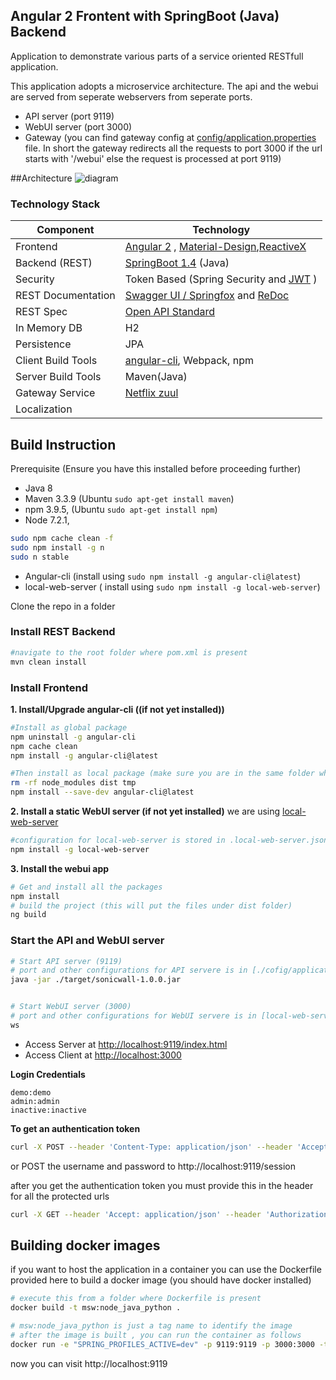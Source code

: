## Angular 2 Frontent with SpringBoot (Java) Backend
Application to demonstrate various parts of a service oriented RESTfull application. 

This application adopts a microservice architecture. The api and the webui are served from 
seperate webservers from seperate ports. 
- API server (port 9119)
- WebUI server (port 3000)
- Gateway (you can find gateway config at [config/application.properties](https://github.com/mrin9/Angular2_SpringBoot/blob/master/config/application.properties) file. In short the gateway redirects all the requests to port 3000 if the url starts with '/webui' else the request is processed at port 9119)

##Architecture
![diagram](https://github.com/mrin9/Angular2_SpringBoot/blob/master/arch.png)

### Technology Stack
Component         | Technology
---               | ---
Frontend          | [Angular 2](https://github.com/angular/angular) , [Material-Design](https://github.com/angular/material2),[ReactiveX]()  
Backend (REST)    | [SpringBoot 1.4](https://projects.spring.io/spring-boot) (Java)
Security          | Token Based (Spring Security and [JWT](https://github.com/auth0/java-jwt) )
REST Documentation| [Swagger UI / Springfox](https://github.com/springfox/springfox) and [ReDoc](https://github.com/Rebilly/ReDoc)
REST Spec         | [Open API Standard](https://www.openapis.org/) 
In Memory DB      | H2 
Persistence       | JPA
Client Build Tools| [angular-cli](https://github.com/angular/angular-cli), Webpack, npm
Server Build Tools| Maven(Java)
Gateway Service   | [Netflix zuul](https://github.com/Netflix/zuul)
Localization      | <Pending>     


## Build Instruction
Prerequisite (Ensure you have this installed before proceeding further)
- Java 8
- Maven 3.3.9 (Ubuntu `sudo apt-get install maven`) 
- npm 3.9.5, (Ubuntu `sudo apt-get install npm`) 
- Node 7.2.1, 
```bash
sudo npm cache clean -f
sudo npm install -g n
sudo n stable
```

- Angular-cli (install using `sudo npm install -g angular-cli@latest`)
- local-web-server ( install using `sudo npm install -g local-web-server`)

Clone the repo in a folder


### Install REST Backend

```bash
#navigate to the root folder where pom.xml is present 
mvn clean install
```

### Install Frontend 

**1. Install/Upgrade angular-cli  ((if not yet installed))**

```bash
#Install as global package
npm uninstall -g angular-cli
npm cache clean
npm install -g angular-cli@latest

#Then install as local package (make sure you are in the same folder where package.json is)
rm -rf node_modules dist tmp
npm install --save-dev angular-cli@latest
```

**2. Install a static WebUI server (if not yet installed)**
we are using [local-web-server](https://github.com/75lb/local-web-server)
```bash
#configuration for local-web-server is stored in .local-web-server.json
npm install -g local-web-server
```

**3. Install the webui app**
```bash
# Get and install all the packages 
npm install
# build the project (this will put the files under dist folder)
ng build
```

### Start the API and WebUI server ###
```bash
# Start API server (9119)
# port and other configurations for API servere is in [./cofig/application.properties](https://github.com/mrin9/Angular2_SpringBoot/blob/master/config/application.properties) file
java -jar ./target/sonicwall-1.0.0.jar


# Start WebUI server (3000)
# port and other configurations for WebUI servere is in [local-web-server.json](https://github.com/mrin9/Angular2_SpringBoot/blob/master/.local-web-server.json) 
ws

```

- Access Server at <http://localhost:9119/index.html>
- Access Client at <http://localhost:3000>

**Login Credentials**
```
demo:demo
admin:admin
inactive:inactive
```

**To get an authentication token** 

```bash
curl -X POST --header 'Content-Type: application/json' --header 'Accept: application/json' -d '{"username": "demo", "password": "demo" }' 'http://localhost:9119/session'
```
or POST the username and password to http://localhost:9119/session


after you get the authentication token you must provide this in the header for all the protected urls 

```bash
curl -X GET --header 'Accept: application/json' --header 'Authorization: [replace this with token ]' 'http://localhost:9119/version'
```


## Building docker images

if you want to host the application in a container you can use the Dockerfile provided here 
to build a docker image (you should have docker installed)
```bash
# execute this from a folder where Dockerfile is present
docker build -t msw:node_java_python .

# msw:node_java_python is just a tag name to identify the image
# after the image is built , you can run the container as follows
docker run -e "SPRING_PROFILES_ACTIVE=dev" -p 9119:9119 -p 3000:3000 -t msw:node_java_python
```
now you can visit http://localhost:9119

